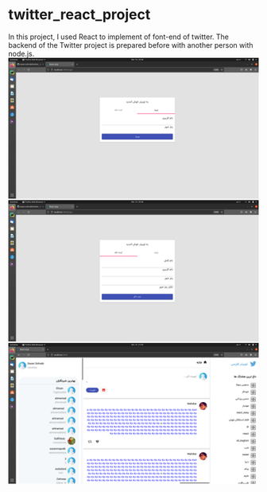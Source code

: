 # twitter_react_project

In this project, I used React to implement of font-end of twitter. The backend of the Twitter project is prepared before with another person with node.js.
![Screenshot](screenshot_login.png)
![Screenshot](screenshot_register.png)
![Screenshot](screenshot.png)